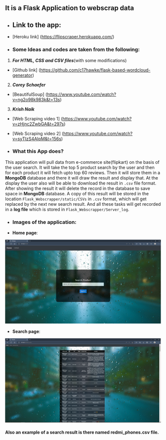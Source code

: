 ## It is a Flask Application to webscrap data 

- ## Link to the app:
- [Heroku link] (https://flipscraper.herokuapp.com/)

- ### Some Ideas and codes are taken from the following:

1. **_For HTML, CSS and CSV files_**(with some modifications)
- [Github link] (https://github.com/c17hawke/flask-based-wordcloud-generator) 

2. **_Corey Schaefer_**
- [BeautifulSoup] (https://www.youtube.com/watch?v=ng2o98k983k&t=13s)

3. **_Krish Naik_**
- [Web Scraping video 1] (https://www.youtube.com/watch?v=zHjnc2ZwbGA&t=297s)
- [Web Scraping video 2] (https://www.youtube.com/watch?v=syTIzS4AIpM&t=156s)


- ### What this App does?
This application will pull data from e-commerce site(flipkart) on the basis of the user search. It will take the top 5 product search by the user and then for each product it will fetch upto top 60 reviews. Then it will store them in a **MongoDB** database and there it will draw the result and display that. At the display the user also will be able to download the result in `.csv` file format. After showing the result it will delete the  record in the database to save space in **MongoDB** database. A copy of this result will be stored in the location `Flask_Webscrapper/static/CSVs` in `.csv` format, which will get replaced by the next new search result. And all these tasks will get recorded in a **log file** which is stored in `Flask_Webscrapper/Server_log`.


- ### Images of the application:

- **Home page**:
<img src="images/flask_home_page.png">


- **Search page**:
<img src="images/flask_search_page.png">

#### Also an example of a search result is there named **redmi_phones.csv** file.